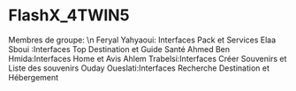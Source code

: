 # FlashX_4TWIN5 
Membres de groupe: \n
Feryal Yahyaoui: Interfaces Pack et Services
Elaa Sboui :Interfaces Top Destination et Guide Santé
Ahmed Ben Hmida:Interfaces Home et Avis
Ahlem Trabelsi:Interfaces Créer Souvenirs et Liste des souvenirs
Ouday Oueslati:Interfaces Recherche Destination et Hébergement
